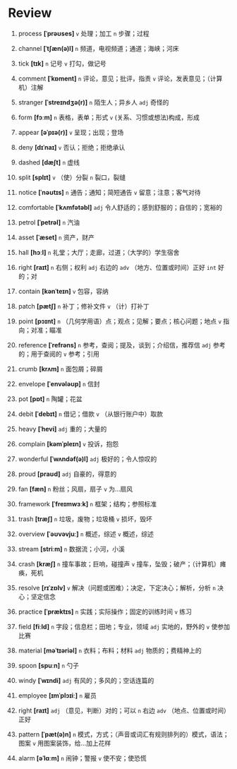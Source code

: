 # Review
1. process **[ˈprəʊses]** `v` 处理；加工 `n` 步骤；过程

2. channel **[ˈtʃæn(ə)l]** `n` 频道，电视频道；通道；海峡；河床

3. tick **[tɪk]** `n` 记号 `v` 打勾，做记号

4. comment **[ˈkɒment]** `n` 评论，意见；批评，指责 `v` 评论，发表意见；（计算机）注解

5. stranger **[ˈstreɪndʒə(r)]** `n` 陌生人；异乡人 `adj` 奇怪的

6. form **[fɔːm]** `n` 表格，表单；形式 `v` (关系、习惯或想法)构成，形成

7. appear **[əˈpɪə(r)]** `v` 呈现；出现；登场

8. deny **[dɪˈnaɪ]** `v` 否认；拒绝；拒绝承认

9. dashed **[dæʃt]** `n` 虚线

10. split **[splɪt]** `v` （使）分裂 `n` 裂口，裂缝

11. notice **[ˈnəʊtɪs]** `n` 通告；通知；简短通告 `v` 留意；注意；客气对待

12. comfortable **[ˈkʌmfətəbl]** `adj` 令人舒适的；感到舒服的；自信的；宽裕的

13. petrol **[ˈpetrəl]** `n` 汽油

14. asset **[ˈæset]** `n` 资产，财产

15. hall **[hɔːl]** `n` 礼堂；大厅；走廊，过道；（大学的）学生宿舍

16. right **[raɪt]** `n` 右侧；权利 `adj` 右边的 `adv` （地方、位置或时间）正好 `int` 好的；对

17. contain **[kənˈteɪn]** `v` 包容，容纳

18. patch **[pætʃ]** `n` 补丁；修补文件 `v` （计）打补丁

19. point **[pɔɪnt]** `n` （几何学用语）点；观点；见解；要点；核心问题；地点 `v` 指向；对准；瞄准

20. reference **[ˈrefrəns]** `n` 参考，查阅；提及，谈到；介绍信，推荐信 `adj` 参考的；用于查阅的 `v` 参考；引用

21. crumb **[krʌm]** `n` 面包屑；碎屑

22. envelope **[ˈenvələʊp]** `n` 信封

23. pot **[pɒt]** `n` 陶罐；花盆

24. debit **[ˈdebɪt]** `n` 借记；借款 `v` （从银行账户中）取款

25. heavy **[ˈhevi]** `adj` 重的；大量的

26. complain **[kəmˈpleɪn]** `v` 投诉，抱怨

27. wonderful **[ˈwʌndəf(ə)l]** `adj` 极好的；令人惊叹的

28. proud **[praʊd]** `adj` 自豪的，得意的

29. fan **[fæn]** `n` 粉丝；风扇，扇子 `v` 为...扇风

30. framework **[ˈfreɪmwɜːk]** `n` 框架；结构；参照标准

31. trash **[træʃ]** `n` 垃圾，废物；垃圾桶 `v` 损坏，毁坏

32. overview **[ˈəʊvəvjuː]** `n` 概述，综述 `v` 概述，综述

33. stream **[striːm]** `n` 数据流；小河，小溪

34. crash **[kræʃ]** `n` 撞车事故；巨响，碰撞声 `v` 撞车，坠毁；破产；（计算机）瘫痪，死机

35. resolve **[rɪˈzɒlv]** `v` 解决（问题或困难）；决定，下定决心；解析，分析 `n` 决心；坚定信念

36. practice **[ˈpræktɪs]** `n` 实践；实际操作；固定的训练时间 `v` 练习

37. field **[fiːld]** `n` 字段；信息栏；田地；专业，领域 `adj` 实地的，野外的 `v` 使参加比赛

38. material **[məˈtɪəriəl]** `n` 衣料；布料；材料 `adj` 物质的；费精神上的

39. spoon **[spuːn]** `n` 勺子

40. windy **[ˈwɪndi]** `adj` 有风的；多风的；空话连篇的

41. employee **[ɪmˈplɔɪiː]** `n` 雇员

42. right **[raɪt]** `adj` （意见，判断）对的；可以 `n` 右边 `adv` （地点、位置或时间）正好

43. pattern **[ˈpæt(ə)n]** `n` 模式，方式；（声音或词汇有规则排列的）模式，语法；图案 `v` 用图案装饰，给...加上花样

44. alarm **[əˈlɑːm]** `n` 闹钟；警报 `v` 使不安；使恐慌

